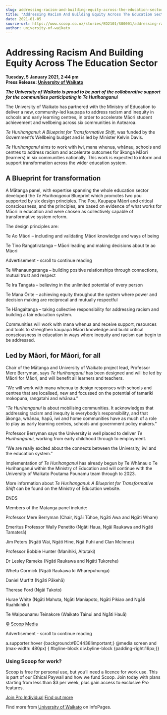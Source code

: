 ```yaml
---
slug: addressing-racism-and-building-equity-across-the-education-sector
title: "Addressing Racism And Building Equity Across The Education Sector"
date: 2021-01-05
source-url: https://www.scoop.co.nz/stories/ED2101/S00001/addressing-racism-and-building-equity-across-the-education-sector.htm
author: university-of-waikato
---
```

Addressing Racism And Building Equity Across The Education Sector
=================================================================

**Tuesday, 5 January 2021, 2:44 pm**  
**Press Release: [University of Waikato](https://info.scoop.co.nz/University_of_Waikato)**

_**The University of Waikato is proud to be part of the collaborative support for the communities participating in Te Hurihanganui**_

The University of Waikato has partnered with the Ministry of Education to deliver a new, community-led kaupapa to address racism and inequity in schools and early learning centres, in order to accelerate Māori student achievement and wellbeing across six communities in Aotearoa.

_Te Hurihanganui: A Blueprint for Transformative Shift_, was funded by the Government’s Wellbeing budget and is led by Minister Kelvin Davis.

_Te Hurihanganui_ aims to work with iwi, mana whenua, whānau, schools and centres to address racism and accelerate outcomes for ākonga Māori (learners) in six communities nationally. This work is expected to inform and support transformation across the wider education system.

A Blueprint for transformation
------------------------------

A Mātanga panel, with expertise spanning the whole education sector developed the _Te Hurihanganui_ Blueprint which promotes two pou supported by six design principles. The Pou, Kaupapa Māori and critical consciousness, and the principles, are based on evidence of what works for Māori in education and were chosen as collectively capable of transformative system reform.

  
The design principles are:

Te Ao Māori – including and validating Māori knowledge and ways of being

Te Tino Rangatiratanga – Māori leading and making decisions about te ao Māori

Advertisement - scroll to continue reading





Te Whanaungatanga – building positive relationships through connections, mutual trust and respect

Te Ira Tangata – believing in the unlimited potential of every person

Te Mana Ōrite – achieving equity throughout the system where power and decision making are reciprocal and mutually respectful

Te Hāngaitanga – taking collective responsibility for addressing racism and building a fair education system.

Communities will work with mana whenua and receive support, resources and tools to strengthen kaupapa Māori knowledge and build critical consciousness in education in ways where inequity and racism can begin to be addressed.

Led by Māori, for Māori, for all
--------------------------------

Chair of the Mātanga and University of Waikato project lead, Professor Mere Berryman, says _Te Hurihanganui_ has been designed and will be led by Māori for Māori, and will benefit all learners and teachers.

“We will work with mana whenua to design responses with schools and centres that are localised, new and focussed on the potential of tamariki mokopuna, rangatahi and whānau.”

“_Te Hurihanganui_ is about mobilising communities. It acknowledges that addressing racism and inequity is everybody’s responsibility, and that ākonga, whānau, hapū, iwi and home communities have as much of a role to play as early learning centres, schools and government policy makers.”

  
Professor Berryman says the University is well placed to deliver _Te Hurihanganui_, working from early childhood through to employment.

“We are really excited about the connects between the University, iwi and the education system.”

  
Implementation of _Te Hurihanganui_ has already begun by Te Whānau o Te Hurihanganui within the Ministry of Education and will continue with the University of Waikato Poutama Pounamu team through to 2023.

More information about _Te Hurihanganui: A Blueprint for Transformative Shift_ can be found on the Ministry of Education website.

ENDS

Members of the Mātanga panel include:

Professor Mere Berryman (Chair, Ngāi Tūhoe, Ngāti Awa and Ngāti Whare)

Emeritus Professor Wally Penetito (Ngāti Haua, Ngāi Raukawa and Ngāti Tamaterā)

Jim Peters (Ngāti Wai, Ngāti Hine, Ngā Puhi and Clan McInnes)

Professor Bobbie Hunter (Manihiki, Aitutaki)

Dr Lesley Rameka (Ngāti Raukawa and Ngāti Tukorehe)

Whetu Cormick (Ngāti Raukawa ki Wharepuhunga)

Daniel Murfitt (Ngāti Pākehā)

Therese Ford (Ngāi Takoto)

Hurae White (Ngāti Mahuta, Ngāti Maniapoto, Ngāti Pikiao and Ngāti Ruahikihiki)

Te Waipounamu Teinakore (Waikato Tainui and Ngāti Hauā)

[© Scoop Media](http://www.scoop.co.nz/about/terms.html)  

Advertisement - scroll to continue reading



a.supporter:hover {background:#EC4438!important;} @media screen and (max-width: 480px) { #byline-block div.byline-block {padding-right:16px;}}

### Using Scoop for work?

Scoop is free for personal use, but you’ll need a licence for work use. This is part of our Ethical Paywall and how we fund Scoop. Join today with plans starting from less than $3 per week, plus gain access to exclusive _Pro_ features.  
  
[Join Pro Individual](https://pro.scoop.co.nz/Individual/?from=ProIn24) [Find out more](https://pro.scoop.co.nz/using-scoop-for-work/?from=ProIn24)

Find more from [University of Waikato](https://info.scoop.co.nz/University_of_Waikato) on InfoPages.